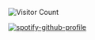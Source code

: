 ![Visitor Count](https://profile-counter.glitch.me/{trinlol}/count.svg)

[![spotify-github-profile](https://spotify-github-profile.vercel.app/api/view?uid=31gpmec6uqnvnib33scjlcru4j44&cover_image=true&theme=default&show_offline=true&background_color=121212&interchange=false&bar_color=53b14f&bar_color_cover=true)](https://spotify-github-profile.vercel.app/api/view?uid=31gpmec6uqnvnib33scjlcru4j44&redirect=true)

<!--
**trinlol/trinlol** is a ✨ _special_ ✨ repository because its `README.md` (this file) appears on your GitHub profile.

Here are some ideas to get you started:

- 🔭 I’m currently working on ...
- 🌱 I’m currently learning ...
- 👯 I’m looking to collaborate on ...
- 🤔 I’m looking for help with ...
- 💬 Ask me about ...
- 📫 How to reach me: ...
- 😄 Pronouns: ...
- ⚡ Fun fact: ...
-->
